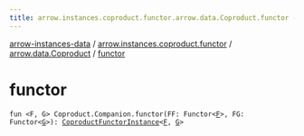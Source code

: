 ```yaml
---
title: arrow.instances.coproduct.functor.arrow.data.Coproduct.functor - arrow-instances-data
---
```


[arrow-instances-data](../../index.html) / [arrow.instances.coproduct.functor](../index.html) / [arrow.data.Coproduct](index.html) / [functor](./functor.html)

# functor

`fun <F, G> Coproduct.Companion.functor(FF: Functor<`[`F`](functor.html#F)`>, FG: Functor<`[`G`](functor.html#G)`>): `[`CoproductFunctorInstance`](../../arrow.instances/-coproduct-functor-instance/index.html)`<`[`F`](functor.html#F)`, `[`G`](functor.html#G)`>`
